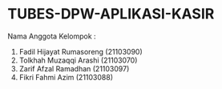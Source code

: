 # TUBES-DPW-APLIKASI-KASIR

Nama Anggota Kelompok : 
1. Fadil Hijayat Rumasoreng (21103090)
2. Tolkhah Muzaqqi Arashi (21103070)
3. Zarif Afzal Ramadhan (21103097)
4. Fikri Fahmi Azim (21103088)
